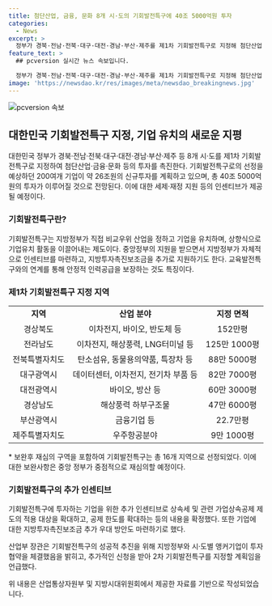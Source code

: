```yaml
---
title: 첨단산업, 금융, 문화 8개 시·도의 기회발전특구에 40조 5000억원 투자
categories:
  - News
excerpt: >
  정부가 경북·전남·전북·대구·대전·경남·부산·제주를 제1차 기회발전특구로 지정해 첨단산업·금융·문화 등 투자를 촉진한다. 약 200여개 기업이 26조원의 신규투자를 계획하고, 총 40조5000억원의 투자가 예상된다. 이에 정부는 기업들에게 세제·재정 지원 등의 인센티브를 제공할 예정이며, 대통령 직속 지방시대위원회는 이를 심의·의결했다. 기회발전특구는 지역의 비교우위 산업을 통해 기업을 유치하고, 다양한 산업군의 기업들을 유치하는 '상향식' 방식으로 진행된다. 지원을 받는 지방정부가 자체적으로 인센티브를 마련하며, 추가 지정 신청도 받을 계획이다.
feature_text: >
  ## pcversion 실시간 뉴스 속보입니다.

  정부가 경북·전남·전북·대구·대전·경남·부산·제주를 제1차 기회발전특구로 지정해 첨단산업·금융·문화 등 투자를 촉진한다. 약 200여개 기업이 26조원의 신규투자를 계획하고, 총 40조5000억원의 투자가 예상된다. 이에 정부는 기업들에게 세제·재정 지원 등의 인센티브를 제공할 예정이며, 대통령 직속 지방시대위원회는 이를 심의·의결했다. 기회발전특구는 지역의 비교우위 산업을 통해 기업을 유치하고, 다양한 산업군의 기업들을 유치하는 '상향식' 방식으로 진행된다. 지원을 받는 지방정부가 자체적으로 인센티브를 마련하며, 추가 지정 신청도 받을 계획이다.
image: 'https://newsdao.kr/res/images/meta/newsdao_breakingnews.jpg'
---
```


<p><img src="https://newsdao.kr/res/images/meta/newsdao_breakingnews.jpg" alt="pcversion 속보" /></p>

<h2 data-ke-size="size26">대한민국 기회발전특구 지정, 기업 유치의 새로운 지평</h2>

<p data-ke-size="size16">대한민국 정부가 경북·전남·전북·대구·대전·경남·부산·제주 등 8개 시·도를 제1차 기회발전특구로 지정하여 첨단산업·금융·문화 등의 투자를 촉진한다. 기회발전특구로의 선정을 예상하던 200여개 기업이 약 26조원의 신규투자를 계획하고 있으며, 총 40조 5000억원의 투자가 이루어질 것으로 전망된다. 이에 대한 세제·재정 지원 등의 인센티브가 제공될 예정이다.</p>

<h3 data-ke-size="size23">기회발전특구란?</h3>

<p data-ke-size="size16">기회발전특구는 지방정부가 직접 비교우위 산업을 정하고 기업을 유치하며, 상향식으로 기업유치 활동을 이끌어내는 제도이다. 중앙정부의 지원을 받으면서 지방정부가 자체적으로 인센티브를 마련하고, 지방투자촉진보조금을 추가로 지원하기도 한다. 교육발전특구와의 연계를 통해 안정적 인력공급을 보장하는 것도 특징이다.</p>

<h3 data-ke-size="size23">제1차 기회발전특구 지정 지역</h3>

<table>
    <tr>
        <td style="text-align: center; height: 17px;"><b>지역</b></td>
        <td style="text-align: center; height: 17px;"><b>산업 분야</b></td>
        <td style="text-align: center; height: 17px;"><b>지정 면적</b></td>
    </tr>
    <tr>
        <td style="text-align: center; height: 17px;">경상북도</td>
        <td style="text-align: center; height: 17px;">이차전지, 바이오, 반도체 등</td>
        <td style="text-align: center; height: 17px;">152만평</td>
    </tr>
    <tr>
        <td style="text-align: center; height: 17px;">전라남도</td>
        <td style="text-align: center; height: 17px;">이차전지, 해상풍력, LNG터미널 등</td>
        <td style="text-align: center; height: 17px;">125만 1000평</td>
    </tr>
    <tr>
        <td style="text-align: center; height: 17px;">전북특별자치도</td>
        <td style="text-align: center; height: 17px;">탄소섬유, 동물용의약품, 특장차 등</td>
        <td style="text-align: center; height: 17px;">88만 5000평</td>
    </tr>
    <tr>
        <td style="text-align: center; height: 17px;">대구광역시</td>
        <td style="text-align: center; height: 17px;">데이터센터, 이차전지, 전기차 부품 등</td>
        <td style="text-align: center; height: 17px;">82만 7000평</td>
    </tr>
    <tr>
        <td style="text-align: center; height: 17px;">대전광역시</td>
        <td style="text-align: center; height: 17px;">바이오, 방산 등</td>
        <td style="text-align: center; height: 17px;">60만 3000평</td>
    </tr>
    <tr>
        <td style="text-align: center; height: 17px;">경상남도</td>
        <td style="text-align: center; height: 17px;">해상풍력 하부구조물</td>
        <td style="text-align: center; height: 17px;">47만 6000평</td>
    </tr>
    <tr>
        <td style="text-align: center; height: 17px;">부산광역시</td>
        <td style="text-align: center; height: 17px;">금융기업 등</td>
        <td style="text-align: center; height: 17px;">22.7만평</td>
    </tr>
    <tr>
        <td style="text-align: center; height: 17px;">제주특별자치도</td>
        <td style="text-align: center; height: 17px;">우주항공분야</td>
        <td style="text-align: center; height: 17px;">9만 1000평</td>
    </tr>
</table>

<p data-ke-size="size16">* 보완후 재심의 구역을 포함하여 기회발전특구는 총 16개 지역으로 선정되었다. 이에 대한 보완사항은 중앙 정부가 중점적으로 재심의할 예정이다.</p>

<h3 data-ke-size="size23">기회발전특구의 추가 인센티브</h3>

<p data-ke-size="size16">기회발전특구에 투자하는 기업을 위한 추가 인센티브로 상속세 및 관련 가업상속공제 제도의 적용 대상을 확대하고, 공제 한도를 확대하는 등의 내용을 확정했다. 또한 기업에 대한 지방투자촉진보조금 추가 우대 방안도 마련하기로 했다.</p>

<p data-ke-size="size16">산업부 장관은 기회발전특구의 성공적 추진을 위해 지방정부와 시·도별 앵커기업이 투자협약을 체결했음을 밝히고, 추가적인 신청을 받아 2차 기회발전특구를 지정할 계획임을 언급했다.</p>

<p data-ke-size="size16">위 내용은 산업통상자원부 및 지방시대위원회에서 제공한 자료를 기반으로 작성되었습니다.</p>

